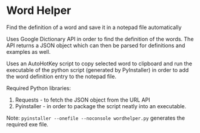 # Word Helper
Find the definition of a word and save it in a notepad file automatically

Uses Google Dictionary API in order to find the definition of the words. The API returns a JSON object which can then be parsed for definitions and examples as well. 

Uses an AutoHotKey script to copy selected word to clipboard and run the executable of the python script (generated by PyInstaller) in order to add the word definition entry to the notepad file. 

Required Python libraries:
1. Requests - to fetch the JSON object from the URL API
2. Pyinstaller - in order to package the script neatly into an executable.

Note: `pyinstaller --onefile --noconsole wordhelper.py` generates the required exe file.
